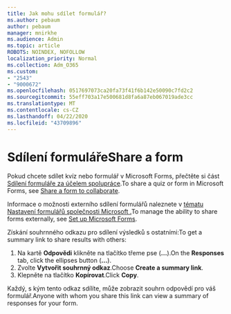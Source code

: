 ```yaml
---
title: Jak mohu sdílet formulář?
ms.author: pebaum
author: pebaum
manager: mnirkhe
ms.audience: Admin
ms.topic: article
ROBOTS: NOINDEX, NOFOLLOW
localization_priority: Normal
ms.collection: Adm_O365
ms.custom:
- "2543"
- "9000672"
ms.openlocfilehash: 0517697073ca20fa73f41f6b142e50090c7fd2c2
ms.sourcegitcommit: 55eff703a17e500681d8fa6a87eb067019ade3cc
ms.translationtype: MT
ms.contentlocale: cs-CZ
ms.lasthandoff: 04/22/2020
ms.locfileid: "43709896"
---
```

# <a name="share-a-form"></a><span data-ttu-id="4d216-102">Sdílení formuláře</span><span class="sxs-lookup"><span data-stu-id="4d216-102">Share a form</span></span>

<span data-ttu-id="4d216-103">Pokud chcete sdílet kvíz nebo formulář v Microsoft Forms, přečtěte si část [Sdílení formuláře za účelem spolupráce](https://support.office.com/article/Share-a-form-to-collaborate-d5bb5cf0-8401-4c15-bb8c-8e108cd7e69b).</span><span class="sxs-lookup"><span data-stu-id="4d216-103">To share a quiz or form in Microsoft Forms, see [Share a form to collaborate](https://support.office.com/article/Share-a-form-to-collaborate-d5bb5cf0-8401-4c15-bb8c-8e108cd7e69b).</span></span>

<span data-ttu-id="4d216-104">Informace o možnosti externího sdílení formulářů naleznete v [tématu Nastavení formulářů společnosti Microsoft .](https://support.office.com/article/set-up-microsoft-forms-cc52287a-4550-464d-9a1b-457bf9df2240)</span><span class="sxs-lookup"><span data-stu-id="4d216-104">To manage the ability to share forms externally, see [Set up Microsoft Forms](https://support.office.com/article/set-up-microsoft-forms-cc52287a-4550-464d-9a1b-457bf9df2240).</span></span> 

<span data-ttu-id="4d216-105">Získání souhrnného odkazu pro sdílení výsledků s ostatními:</span><span class="sxs-lookup"><span data-stu-id="4d216-105">To get a summary link to share results with others:</span></span>

1. <span data-ttu-id="4d216-106">Na kartě **Odpovědi** klikněte na tlačítko třeme pse (**...**).</span><span class="sxs-lookup"><span data-stu-id="4d216-106">On the **Responses** tab, click the ellipses button (**...**).</span></span>
3. <span data-ttu-id="4d216-107">Zvolte **Vytvořit souhrnný odkaz**.</span><span class="sxs-lookup"><span data-stu-id="4d216-107">Choose **Create a summary link**.</span></span>
4. <span data-ttu-id="4d216-108">Klepněte na tlačítko **Kopírovat**.</span><span class="sxs-lookup"><span data-stu-id="4d216-108">Click **Copy**.</span></span>

<span data-ttu-id="4d216-109">Každý, s kým tento odkaz sdílíte, může zobrazit souhrn odpovědí pro váš formulář.</span><span class="sxs-lookup"><span data-stu-id="4d216-109">Anyone with whom you share this link can view a summary of responses for your form.</span></span>